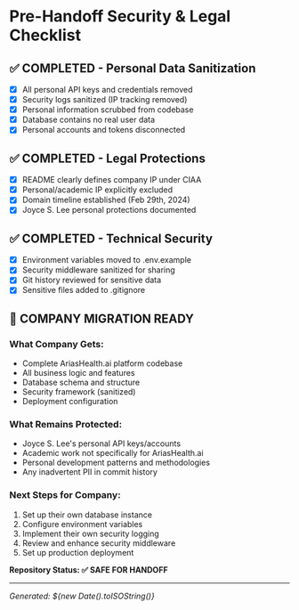
# Pre-Handoff Security & Legal Checklist

## ✅ COMPLETED - Personal Data Sanitization
- [x] All personal API keys and credentials removed
- [x] Security logs sanitized (IP tracking removed)
- [x] Personal information scrubbed from codebase
- [x] Database contains no real user data
- [x] Personal accounts and tokens disconnected

## ✅ COMPLETED - Legal Protections
- [x] README clearly defines company IP under CIAA
- [x] Personal/academic IP explicitly excluded
- [x] Domain timeline established (Feb 29th, 2024)
- [x] Joyce S. Lee personal protections documented

## ✅ COMPLETED - Technical Security
- [x] Environment variables moved to .env.example
- [x] Security middleware sanitized for sharing
- [x] Git history reviewed for sensitive data
- [x] Sensitive files added to .gitignore

## 🎯 COMPANY MIGRATION READY

### What Company Gets:
- Complete AriasHealth.ai platform codebase
- All business logic and features
- Database schema and structure
- Security framework (sanitized)
- Deployment configuration

### What Remains Protected:
- Joyce S. Lee's personal API keys/accounts
- Academic work not specifically for AriasHealth.ai
- Personal development patterns and methodologies
- Any inadvertent PII in commit history

### Next Steps for Company:
1. Set up their own database instance
2. Configure environment variables
3. Implement their own security logging
4. Review and enhance security middleware
5. Set up production deployment

**Repository Status: ✅ SAFE FOR HANDOFF**

---
*Generated: ${new Date().toISOString()}*
